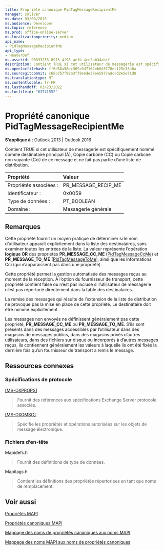 ```yaml
---
title: Propriété canonique PidTagMessageRecipientMe
manager: soliver
ms.date: 03/09/2015
ms.audience: Developer
ms.topic: reference
ms.prod: office-online-server
ms.localizationpriority: medium
api_name:
- PidTagMessageRecipientMe
api_type:
- HeaderDef
ms.assetid: 90333258-8913-4f98-aefb-4cc2ab34abcf
description: Contient TRUE si cet utilisateur de messagerie est spécifiquement nommé comme destinataire principal (À), Cc ou Cci de ce message et ne fait pas partie d’une liste de distribution.
ms.openlocfilehash: ff6d38a98ec369c0d7162eb0d3778ecf25c33a0a
ms.sourcegitcommit: c68b7b7f98b3ff9e6de37ee5877adcad2e5e71d8
ms.translationtype: MT
ms.contentlocale: fr-FR
ms.lasthandoff: 03/23/2022
ms.locfileid: "63741552"
---
```

# <a name="pidtagmessagerecipientme-canonical-property"></a>Propriété canonique PidTagMessageRecipientMe

  
  
**S’applique à** : Outlook 2013 | Outlook 2016 
  
Contient TRUE si cet utilisateur de messagerie est spécifiquement nommé comme destinataire principal (À), Copie carbone (CC) ou Copie carbone non voyante (Cci) de ce message et ne fait pas partie d’une liste de distribution. 
  
|Propriété |Valeur |
|:-----|:-----|
|Propriétés associées :  <br/> |PR_MESSAGE_RECIP_ME  <br/> |
|Identificateur :  <br/> |0x0059  <br/> |
|Type de données :  <br/> |PT_BOOLEAN  <br/> |
|Domaine :  <br/> |Messagerie générale  <br/> |
   
## <a name="remarks"></a>Remarques

Cette propriété fournit un moyen pratique de déterminer si le nom d’utilisateur apparaît explicitement dans la liste des destinataires, sans examiner toutes les entrées de la liste. La valeur représente l’opération **logique OR** des propriétés **PR_MESSAGE_CC_ME** ([PidTagMessageCcMe](pidtagmessageccme-canonical-property.md)) et **PR_MESSAGE_TO_ME** ([PidTagMessageToMe](pidtagmessagetome-canonical-property.md)), ainsi que les informations Cci (qui n’apparaissent pas dans une propriété). 
  
Cette propriété permet la gestion automatisée des messages reçus au moment de la réception. À l’option du fournisseur de transport, cette propriété contient false ou n’est pas incluse si l’utilisateur de messagerie n’est pas répertorié directement dans la table des destinataires. 
  
La remise des messages qui résulte de l’extension de la liste de distribution ne provoque pas la mise en place de cette propriété. Le destinataire doit être nommé explicitement. 
  
Les messages non envoyés ne définissent généralement pas cette propriété, **PR_MESSAGE_CC_ME** ou **PR_MESSAGE_TO_ME**. S’ils sont présents dans des messages accessibles par l’utilisateur dans des magasins de messages publics, dans des magasins privés d’autres utilisateurs, dans des fichiers sur disque ou incorporés à d’autres messages reçus, ils contiennent généralement les valeurs à laquelle ils ont été fixés la dernière fois qu’un fournisseur de transport a remis le message. 
  
## <a name="related-resources"></a>Ressources connexes

### <a name="protocol-specifications"></a>Spécifications de protocole

[[MS-OXPROPS]](https://msdn.microsoft.com/library/f6ab1613-aefe-447d-a49c-18217230b148%28Office.15%29.aspx)
  
> Fournit des références aux spécifications Exchange Server protocole associés.
    
[[MS-OXOMSG]](https://msdn.microsoft.com/library/daa9120f-f325-4afb-a738-28f91049ab3c%28Office.15%29.aspx)
  
> Spécifie les propriétés et opérations autorisées sur les objets de message électronique.
    
### <a name="header-files"></a>Fichiers d’en-tête

Mapidefs.h
  
> Fournit des définitions de type de données.
    
Mapitags.h
  
> Contient les définitions des propriétés répertoriées en tant que noms de remplacement.
    
## <a name="see-also"></a>Voir aussi



[Propriétés MAPI](mapi-properties.md)
  
[Propriétés canoniques MAPI](mapi-canonical-properties.md)
  
[Mappage des noms de propriétés canoniques aux noms MAPI](mapping-canonical-property-names-to-mapi-names.md)
  
[Mappage des noms MAPI aux noms de propriétés canoniques](mapping-mapi-names-to-canonical-property-names.md)

